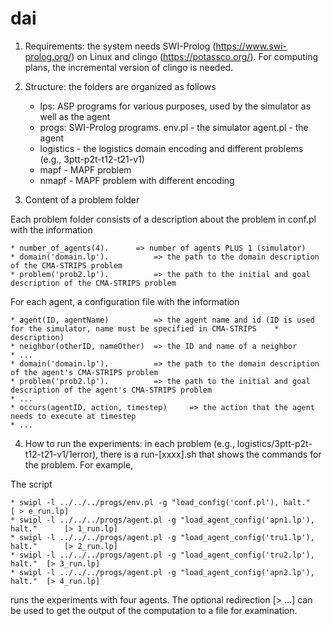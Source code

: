 # dai

1. Requirements: the system needs SWI-Prolog (https://www.swi-prolog.org/) on Linux and  clingo (https://potassco.org/). For computing plans, the incremental version of clingo is needed. 

2. Structure: the folders are organized as follows

	* lps: ASP programs for various purposes, used by the simulator as well as the agent 
	* progs: SWI-Prolog programs. 
	  env.pl - the simulator 
	  agent.pl - the agent 
	* logistics - the logistics domain encoding and different problems (e.g., 3ptt-p2t-t12-t21-v1) 
	* mapf - MAPF problem 
	* nmapf - MAPF problem with different encoding 	

3. Content of a problem folder 

Each problem folder consists of a description about the problem in conf.pl with the information 

	* number_of_agents(4). 		=> number of agents PLUS 1 (simulator) 
	* domain('domain.lp').			=> the path to the domain description of the CMA-STRIPS problem 
	* problem('prob2.lp').			=> the path to the initial and goal description of the CMA-STRIPS problem 

For each agent, a configuration file with the information 

	* agent(ID, agentName) 			=> the agent name and id (ID is used for the simulator, name must be specified in CMA-STRIPS 	* description) 
	* neighbor(otherID, nameOther)	=> the ID and name of a neighbor 
	* ... 
	* domain('domain.lp').			=> the path to the domain description of the agent's CMA-STRIPS problem 
	* problem('prob2.lp').			=> the path to the initial and goal description of the agent's CMA-STRIPS problem 
	* ... 
	* occurs(agentID, action, timestep) 	=> the action that the agent needs to execute at timestep 
	* ... 

4. How to run the experiments: in each problem (e.g., logistics/3ptt-p2t-t12-t21-v1/1error), there is a run-[xxxx].sh that shows the commands for the problem. For example, 

The script 

	* swipl -l ../../../progs/env.pl -g "load_config('conf.pl'), halt." 		 [ > e_run.lp] 
	* swipl -l ../../../progs/agent.pl -g "load_agent_config('apn1.lp'), halt." 	 [> 1_run.lp] 
	* swipl -l ../../../progs/agent.pl -g "load_agent_config('tru1.lp'), halt." 	 [> 2_run.lp] 
	* swipl -l ../../../progs/agent.pl -g "load_agent_config('tru2.lp'), halt."	 [> 3_run.lp] 
	* swipl -l ../../../progs/agent.pl -g "load_agent_config('apn2.lp'), halt."	 [> 4_run.lp] 
  	    
runs the experiments with four agents.  The optional redirection [> ...] can be used to get the output of the computation to a file for examination. 


